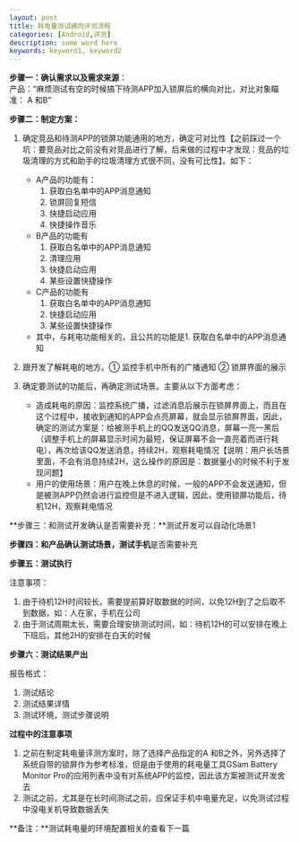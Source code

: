 ```yaml
---
layout: post
title: 耗电量测试横向评测流程
categories: [Android,评测]
description: some word here
keywords: keyword1, keyword2
---
```


**步骤一：确认需求以及需求来源**：  
  产品：“麻烦测试有空的时候搞下待测APP加入锁屏后的横向对比，对比对象瞄准： A 和B”


**步骤二：制定方案：**              

 1. 确定竞品和待测APP的锁屏功能通用的地方，确定可对比性【之前踩过一个坑：要竞品对比之前没有对竞品进行了解，后来做的过程中才发现：竞品的垃圾清理的方式和助手的垃圾清理方式很不同，没有可比性】。如下：  
    * A产品的功能有：      
        1. 获取白名单中的APP消息通知    
        2. 锁屏回复短信     
        3. 快捷启动应用     
        4. 快捷操作音乐      
    * B产品的功能有    
        1. 获取白名单中的APP消息通知      
        2. 清理应用     
        3. 快捷启动应用     
        4. 某些设置快捷操作     
    * C产品的功能有      
        1. 获取白名单中的APP消息通知      
        2. 快捷启动应用     
        3. 某些设置快捷操作      
    * 其中，与耗电功能相关的，且公共的功能是1. 获取白名单中的APP消息通知 
          

 2. 跟开发了解耗电的地方。① 监控手机中所有的广播通知 ② 锁屏界面的展示  
         
 3. 确定要测试的功能后，再确定测试场景。主要从以下方面考虑：    
    * 造成耗电的原因：监控系统广播，过滤消息后展示在锁屏界面上，而且在这个过程中，接收到通知的APP会点亮屏幕，就会显示锁屏界面，因此，确定的测试方案是：给被测手机上的QQ发送QQ消息，屏幕一亮一黑后（调整手机上的屏幕显示时间为最短，保证屏幕不会一直亮着而进行耗电），再次给该QQ发送消息，持续2H，观察耗电情况【说明：用户长场景里面，不会有消息持续2H，这么操作的原因是：数据量小的时候不利于发现问题】
    * 用户的使用场景：用户在晚上休息的时候，一般的APP不会发送通知，但是被测APP仍然会进行监控但是不进入逻辑，因此，使用锁屏功能后，待机12H，观察耗电情况


**步骤三：和测试开发确认是否需要补充：**测试开发可以自动化场景1  


**步骤四：和产品确认测试场景，测试手机**是否需要补充  


**步骤五：测试执行**

注意事项：  
1. 由于待机12H时间较长，需要提前算好取数据的时间，以免12H到了之后取不到数据，如：人在家，手机在公司
2. 由于测试周期太长，需要合理安排测试时间，如：待机12H的可以安排在晚上下班后，其他2H的安排在白天的时候


**步骤六：测试结果产出**

报告格式：  
1. 测试结论
2. 测试结果详情
3. 测试环境，测试步骤说明


**过程中的注意事项**  

1. 之前在制定耗电量评测方案时，除了选择产品指定的A 和B之外，另外选择了系统自带的锁屏作为参考标准，但是由于使用的耗电量工具GSam Battery Monitor Pro的应用列表中没有对系统APP的监控，因此该方案被测试开发舍去
2. 测试之前，尤其是在长时间测试之前，应保证手机中电量充足，以免测试过程中没电关机导致数据丢失


**备注：**测试耗电量的环境配置相关的查看下一篇



